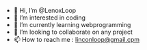 - 👋 Hi, I’m @LenoxLoop
- 👀 I’m interested in coding
- 🌱 I’m currently learning webprogramming
- 💞️ I’m looking to collaborate on any project
- 📫 How to reach me : linconloop@gmail.cpm

<!---
LenoxLoop/LenoxLoop is a ✨ special ✨ repository because its `README.md` (this file) appears on your GitHub profile.
You can click the Preview link to take a look at your changes.
--->
